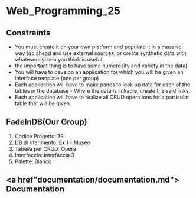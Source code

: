 # Web_Programming_25

## Constraints
- You must create it on your own platform and populate it in a massive way (go ahead and use external sources, or create synthetic data with whatever system you think is useful
- the important thing is to have some numerosity and variety in the data)
- You will have to develop an application for which you will be given an interface template (one per group)
- Each application will have to make pages to look up data for each of the tables in the database - Where the data is linkable, create the said links. 
- Each application will have to realize all CRUD 
operations for a particular table that will be given.

## FadeInDB(Our Group)
1. Codice Progetto: 73
2. DB di riferimento: Ex 1 - Museo
3. Tabella per CRUD: Opera
4. Interfaccia: Interfaccia 3
5. Palette: Bianco

## <a href"documentation/documentation.md"> Documentation </a>
